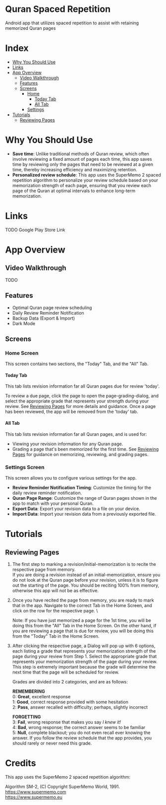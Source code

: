 # Quran Spaced Repetition

Android app that utilizes spaced repetition to assist with retaining memorized Quran pages

# Index

* [Why You Should Use](#why-you-should-use)
* [Links](#links)
* [App Overview](#app-overview)
    * [Video Walkthrough](#video-walkthrough)
    * [Features](#features)
    * [Screens](#screens)
        * [Home](#home-screen)
            * [Today Tab](#today-tab)
            * [All Tab](#all-tab)
        * [Settings](#settings-screen)
* [Tutorials](#tutorials)
    * [Reviewing Pages](#reviewing-pages)

# Why You Should Use

* **Save time**: Unlike traditional methods of Quran review, which often involve reviewing a fixed
  amount of pages each time, this app saves time by reviewing only the pages that need to be
  reviewed at a given time, thereby increasing efficiency and maximizing retention.
* **Personalized review schedule**: This app uses the SuperMemo 2 spaced repetition algorithm to
  personalize your review schedule based on your memorization strength of each page, ensuring that
  you review each page of the Quran at optimal intervals to enhance long-term memorization.

# Links
TODO Google Play Store Link

# App Overview

## Video Walkthrough

TODO

## Features

* Optimal Quran page review scheduling
* Daily Review Reminder Notification
* Backup Data (Export & Import)
* Dark Mode

## Screens

### Home Screen

This screen contains two sections, the "Today" Tab, and the "All" Tab.

#### Today Tab

This tab lists revision information far all Quran pages due for review 'today'.

To review a due page, click the page to open the page-grading-dialog, and select the appropriate
grade that represents your strength during your review. See [Reviewing Pages](#reviewing-pages) for
more details and guidance. Once a page has been reviewed, the app will be removed from the 'today'
tab.

#### All Tab

This tab lists revision information far all Quran pages, and is used for:

* Viewing your revision information for any Quran page.
* Grading a page that's been memorized for the first time.
  See [Reviewing Pages](#reviewing-pages) for guidance on memorizing, reviewing, and grading
  pages.

### Settings Screen

This screen allows you to configure various settings for the app.

* **Review Reminder Notification Timing**: Customize the timing for the daily review reminder
  notification.
* **Quran Page Range**: Customize the range of Quran pages shown in the app to match with your
  personal Quran.
* **Export Data**: Export your revision data to a file on your device.
* **Import Data**: Import your revision data from a previously exported file.

# Tutorials

## Reviewing Pages

1. The first step to marking a revision/initial-memorization is to recite the respective page
   from memory. \
   If you are doing a revision instead of an initial-memorization, ensure you do not
   look at the Quran page before your revision, unless it is to figure out the starting of the page.
   You should be reciting 100% from memory, otherwise this app will not be as effective.

2. Once you have recited the page from memory, you are ready to mark that in the app. Navigate to
   the correct Tab in the Home Screen, and click on the row for the respective page. \

   Note: If you have just memorized a page for the 1st time, you will be doing this from the "All"
   Tab in the Home Screen. On the other hand, if you are reviewing a page that is due for review,
   you will be doing this from the "Today" Tab in the Home Screen.

3. After clicking the respective page, a Dialog will pop up with 6 options, each listing a grade
   that represents your memorization strength of the page during your review from Step 1. Select the
   appropriate grade that represents your memorization strength of the page during your review. This
   step is extremely important because the grade will determine the next time that the page will be
   scheduled for review.

   Grades are divided into 2 categories, and are as follows:

   **REMEMBERING** \
   0: **Great**, excellent response \
   1: **Good**, correct response provided with some hesitation \
   2: **Pass**, answer recalled with difficulty; perhaps, slightly incorrect

   **FORGETTING** \
   3: **Fail**, wrong response that makes you say *I knew it!* \
   4: **Bad**, wrong response; the correct answer seems to be familiar \
   5: **Null**, complete blackout; you do not even recall ever knowing the answer. If you follow the
   review schedule that the app provides, you should rarely or never need this grade.

# Credits

This app uses the SuperMemo 2 spaced repetition algorithm:

Algorithm SM-2, (C) Copyright SuperMemo World, 1991. \
https://www.supermemo.com \
https://www.supermemo.eu